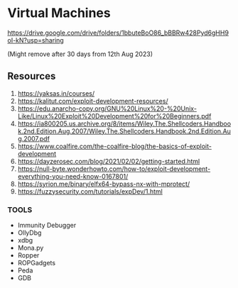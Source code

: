 # Virtual Machines 

https://drive.google.com/drive/folders/1bbuteBoO86_bBBRw428Pyd6gHH9oI-kN?usp=sharing

(Might remove after 30 days from 12th Aug 2023)


## Resources

1. https://yaksas.in/courses/
2. https://kalitut.com/exploit-development-resources/
3. https://edu.anarcho-copy.org/GNU%20Linux%20-%20Unix-Like/Linux%20Exploit%20Development%20for%20Beginners.pdf
4. https://ia800205.us.archive.org/8/items/Wiley.The.Shellcoders.Handbook.2nd.Edition.Aug.2007/Wiley.The.Shellcoders.Handbook.2nd.Edition.Aug.2007.pdf
5. https://www.coalfire.com/the-coalfire-blog/the-basics-of-exploit-development
6. https://dayzerosec.com/blog/2021/02/02/getting-started.html
7. https://null-byte.wonderhowto.com/how-to/exploit-development-everything-you-need-know-0167801/
8. https://syrion.me/binary/elfx64-bypass-nx-with-mprotect/
9. https://fuzzysecurity.com/tutorials/expDev/1.html


### TOOLS

- Immunity Debugger
- OllyDbg
- xdbg
- Mona.py
- Ropper
- ROPGadgets
- Peda
- GDB
